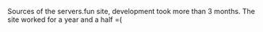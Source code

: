 Sources of the servers.fun site, development took more than 3 months. The site worked for a year and a half =(
